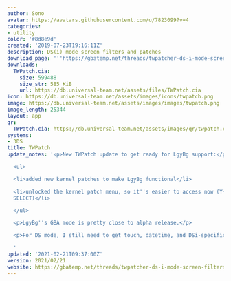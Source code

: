 ```yaml
---
author: Sono
avatar: https://avatars.githubusercontent.com/u/7823099?v=4
categories:
- utility
color: '#8d8e9d'
created: '2019-07-23T19:16:11Z'
description: DS(i) mode screen filters and patches
download_page: '''https://gbatemp.net/threads/twpatcher-ds-i-mode-screen-filters-and-patches.542694/'''
downloads:
  TWPatch.cia:
    size: 599488
    size_str: 585 KiB
    url: https://db.universal-team.net/assets/files/TWPatch.cia
icon: https://db.universal-team.net/assets/images/icons/twpatch.png
image: https://db.universal-team.net/assets/images/images/twpatch.png
image_length: 25344
layout: app
qr:
  TWPatch.cia: https://db.universal-team.net/assets/images/qr/twpatch.cia.png
systems:
- 3DS
title: TWPatch
update_notes: '<p>New TWPatch update to get ready for LgyBg support:</p>

  <ul>

  <li>added new kernel patches to make LgyBg functional</li>

  <li>unlocked the kernel patch menu, so it''s easier to access now (Y+B, X+A, START,
  SELECT)</li>

  </ul>

  <p>LgyBg''s GBA mode is pretty close to alpha release.</p>

  <p>For DS mode, I still need to get touch, datetime, and DSi-specific stuff working.</p>

  '
updated: '2021-02-21T09:37:00Z'
version: 2021/02/21
website: https://gbatemp.net/threads/twpatcher-ds-i-mode-screen-filters-and-patches.542694/
---
```

